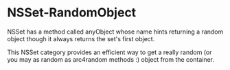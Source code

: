 NSSet-RandomObject
==========================

NSSet has a method called anyObject whose name hints returning a random object though it always returns the set's first object.

This NSSet category provides an efficient way to get a really random (or you may as random as arc4random methods :) object from the container.

